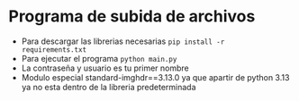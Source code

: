 # Programa de subida de archivos
- Para descargar las librerias necesarias `pip install -r requirements.txt`
- Para ejecutar el programa `python main.py`
- La contraseña y usuario es tu primer nombre 
- Modulo especial standard-imghdr==3.13.0 ya que apartir de python 3.13 ya no esta dentro de la libreria predeterminada
